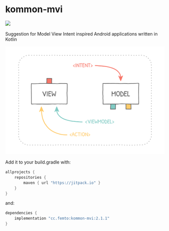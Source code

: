 # kommon-mvi

[![](https://jitpack.io/v/cc.femto/kommon-mvi.svg)](https://jitpack.io/#cc.femto/kommon-mvi)

Suggestion for Model View Intent inspired Android applications written in Kotlin

![Alt MVI diagram](./docs/mvi_diagram.png)

Add it to your build.gradle with:
```gradle
allprojects {
    repositories {
        maven { url "https://jitpack.io" }
    }
}
```
and:

```gradle
dependencies {
    implementation "cc.femto:kommon-mvi:2.1.1"
}
```
